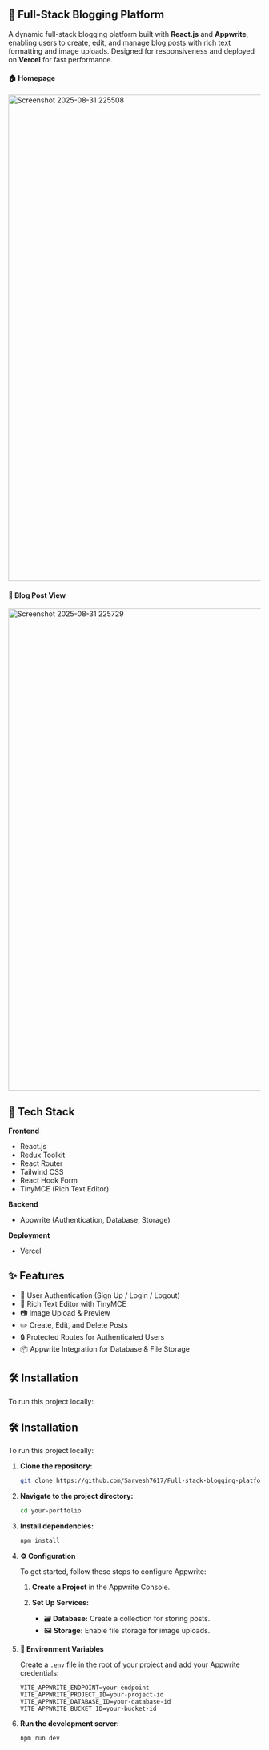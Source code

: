 ## 📝 Full-Stack Blogging Platform

A dynamic full-stack blogging platform built with **React.js** and **Appwrite**, enabling users to create, edit, and manage blog posts with rich text formatting and image uploads. Designed for responsiveness and deployed on **Vercel** for fast performance.

#### 🏠 Homepage
<img width="1918" height="972" alt="Screenshot 2025-08-31 225508" src="https://github.com/user-attachments/assets/18663109-dbd2-45bb-a250-362fdec62d65" />


#### 📄 Blog Post View
<img width="1919" height="964" alt="Screenshot 2025-08-31 225729" src="https://github.com/user-attachments/assets/b82c0c36-c674-43c8-983a-052331a22e81" />


## 🚀 Tech Stack

**Frontend**  
- React.js  
- Redux Toolkit  
- React Router  
- Tailwind CSS  
- React Hook Form  
- TinyMCE (Rich Text Editor)

**Backend**  
- Appwrite (Authentication, Database, Storage)

**Deployment**  
- Vercel


## ✨ Features

- 🔐 User Authentication (Sign Up / Login / Logout)
- 📝 Rich Text Editor with TinyMCE
- 📷 Image Upload & Preview
- ✏️ Create, Edit, and Delete Posts
- 🔒 Protected Routes for Authenticated Users
- 📦 Appwrite Integration for Database & File Storage



## 🛠️ Installation

To run this project locally:  

## 🛠️ Installation

To run this project locally:

1. **Clone the repository:**

   ```bash
   git clone https://github.com/Sarvesh7617/Full-stack-blogging-platform.git
   ```

2. **Navigate to the project directory:**

   ```bash
   cd your-portfolio
   ```

3. **Install dependencies:**

   ```bash
   npm install
   ```

4. **⚙️ Configuration**

   To get started, follow these steps to configure Appwrite:

   1. **Create a Project** in the Appwrite Console.

   2. **Set Up Services:**
      - 🗃️ **Database:** Create a collection for storing posts.
      - 🖼️ **Storage:** Enable file storage for image uploads.

5. **🔐 Environment Variables**

   Create a `.env` file in the root of your project and add your Appwrite credentials:

   ```env
   VITE_APPWRITE_ENDPOINT=your-endpoint
   VITE_APPWRITE_PROJECT_ID=your-project-id
   VITE_APPWRITE_DATABASE_ID=your-database-id
   VITE_APPWRITE_BUCKET_ID=your-bucket-id
   ```

6. **Run the development server:**

   ```bash
   npm run dev
   ```
